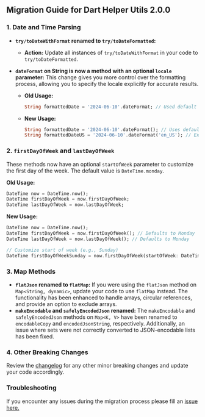 ## Migration Guide for Dart Helper Utils 2.0.0

### 1. Date and Time Parsing

- **`try/toDateWithFormat` renamed to `try/toDateFormatted`:**
    - **Action:** Update all instances of `try/toDateWithFormat` in your code to `try/toDateFormatted`.

- **`dateFormat` on String is now a method with an optional `locale` parameter:**
This change gives you more control over the formatting process, allowing you to specify the locale explicitly for accurate results.
    - **Old Usage:**
      ```dart
      String formattedDate = '2024-06-10'.dateFormat; // Used default or current locale
      ```
    - **New Usage:**
      ```dart
      String formattedDate = '2024-06-10'.dateFormat(); // Uses default locale
      String formattedDateUS = '2024-06-10'.dateFormat('en_US'); // Explicitly uses US locale
      ```

### 2. `firstDayOfWeek` and `lastDayOfWeek`
These methods now have an optional `startOfWeek` parameter to customize the first day of the week. The default value is `DateTime.monday`.

**Old Usage:**

```dart
DateTime now = DateTime.now();
DateTime firstDayOfWeek = now.firstDayOfWeek;
DateTime lastDayOfWeek = now.lastDayOfWeek;
```

**New Usage:**

```dart
DateTime now = DateTime.now();
DateTime firstDayOfWeek = now.firstDayOfWeek(); // Defaults to Monday
DateTime lastDayOfWeek = now.lastDayOfWeek(); // Defaults to Monday

// Customize start of week (e.g., Sunday)
DateTime firstDayOfWeekSunday = now.firstDayOfWeek(startOfWeek: DateTime.sunday);
```

### 3. Map Methods

- **`flatJson` renamed to `flatMap`:** If you were using the `flatJson` method on `Map<String, dynamic>`, update your code to use `flatMap` instead. The functionality has been enhanced to handle arrays, circular references, and provide an option to exclude arrays.
- **`makeEncodable` and `safelyEncodedJson` renamed:** The `makeEncodable` and `safelyEncodedJson` methods on `Map<K, V>` have been renamed to `encodableCopy` and `encodedJsonString`, respectively. Additionally, an issue where sets were not correctly converted to JSON-encodable lists has been fixed.

### 4. Other Breaking Changes

Review the [changelog](https://github.com/omar-hanafy/dart_helper_utils/blob/main/CHANGELOG.md#200) for any other minor breaking changes and update your code accordingly.

### Troubleshooting

If you encounter any issues during the migration process please fill an [issue here.](https://github.com/omar-hanafy/dart_helper_utils/issues)
